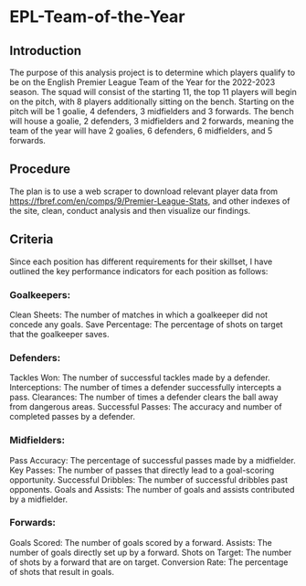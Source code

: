 # EPL-Team-of-the-Year

## Introduction

The purpose of this analysis project is to determine which players qualify to be on the English Premier League Team of the Year for the 2022-2023 season. The squad will consist of the starting 11, the top 11 players will begin on the pitch, with 8 players additionally sitting on the bench. Starting on the pitch will be 1 goalie, 4 defenders, 3 midfielders and 3 forwards. The bench will house a goalie, 2 defenders, 3 midfielders and 2 forwards, meaning the team of the year will have 2 goalies, 6 defenders, 6 midfielders, and 5 forwards.

## Procedure

The plan is to use a web scraper to download relevant player data from https://fbref.com/en/comps/9/Premier-League-Stats, and other indexes of the site, clean, conduct analysis and then visualize our findings.

## Criteria

Since each position has different requirements for their skillset, I have outlined the key performance indicators for each position as follows:

### Goalkeepers:

  Clean Sheets: The number of matches in which a goalkeeper did not concede any goals.
  Save Percentage: The percentage of shots on target that the goalkeeper saves.
  
### Defenders:

  Tackles Won: The number of successful tackles made by a defender.
  Interceptions: The number of times a defender successfully intercepts a pass.
  Clearances: The number of times a defender clears the ball away from dangerous areas.
  Successful Passes: The accuracy and number of completed passes by a defender.
  
### Midfielders:

  Pass Accuracy: The percentage of successful passes made by a midfielder.
  Key Passes: The number of passes that directly lead to a goal-scoring opportunity.
  Successful Dribbles: The number of successful dribbles past opponents.
  Goals and Assists: The number of goals and assists contributed by a midfielder.
  
### Forwards:

  Goals Scored: The number of goals scored by a forward.
  Assists: The number of goals directly set up by a forward.
  Shots on Target: The number of shots by a forward that are on target.
  Conversion Rate: The percentage of shots that result in goals.

